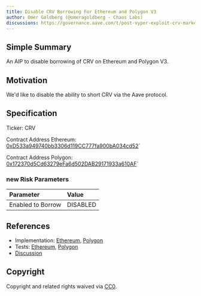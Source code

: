 ```yaml
---
title: Disable CRV Borrowing For Ethereum and Polygon V3
author: Omer Goldberg (@omeragoldberg - Chaos Labs)
discussions: https://governance.aave.com/t/post-vyper-exploit-crv-market-update-and-recommendations/14214/42
---
```


## Simple Summary

An AIP to disable borrowing of CRV on Ethereum and Polygon V3.

## Motivation

We'd like to disable the ability to short CRV via the Aave protocol.

## Specification

Ticker: CRV

Contract Address Ethereum: [0xD533a949740bb3306d119CC777fa900bA034cd52](https://etherscan.io/address/0xD533a949740bb3306d119CC777fa900bA034cd52)`

Contract Address Polygon: [0x172370d5Cd63279eFa6d502DAB29171933a610AF](https://etherscan.io/address/0x172370d5Cd63279eFa6d502DAB29171933a610AF)`

### new Risk Parameters

| Parameter         | Value    |
| :---------------- | :------- |
| Enabled to Borrow | DISABLED |

## References

- Implementation: [Ethereum](https://github.com/bgd-labs/aave-proposals/blob/main/src/AaveV3_Multi_DisableCRVBorrows_20230508/AaveV3_Eth_DisableCRVBorrows_20230508.sol), [Polygon](https://github.com/bgd-labs/aave-proposals/blob/main/src/AaveV3_Multi_DisableCRVBorrows_20230508/AaveV3_Pol_DisableCRVBorrows_20230508.sol)
- Tests: [Ethereum](https://github.com/bgd-labs/aave-proposals/blob/main/src/AaveV3_Multi_DisableCRVBorrows_20230508/AaveV3_Eth_DisableCRVBorrows_20230508.t.sol), [Polygon](https://github.com/bgd-labs/aave-proposals/blob/main/src/AaveV3_Multi_DisableCRVBorrows_20230508/AaveV3_Pol_DisableCRVBorrows_20230508.t.sol)
- [Discussion](https://governance.aave.com/t/post-vyper-exploit-crv-market-update-and-recommendations/14214/42)

## Copyright

Copyright and related rights waived via [CC0](https://creativecommons.org/publicdomain/zero/1.0/).
